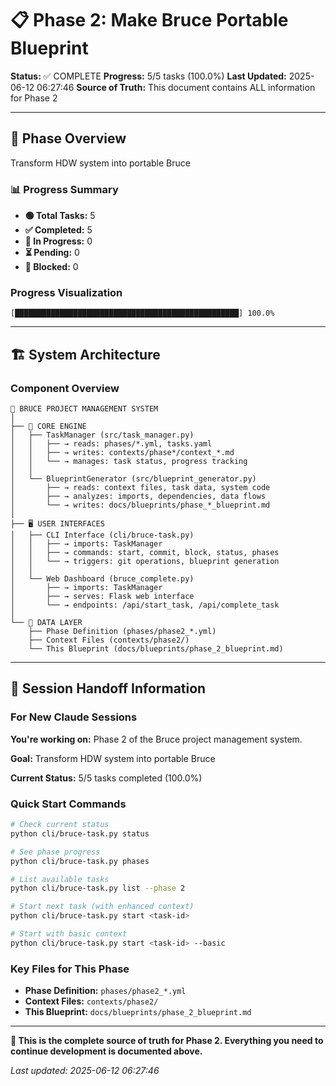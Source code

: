 # 📋 Phase 2: Make Bruce Portable Blueprint

**Status:** ✅ COMPLETE
**Progress:** 5/5 tasks (100.0%)
**Last Updated:** 2025-06-12 06:27:46
**Source of Truth:** This document contains ALL information for Phase 2

---

## 🎯 Phase Overview

Transform HDW system into portable Bruce

### 📊 Progress Summary
- **🟢 Total Tasks:** 5
- **✅ Completed:** 5 
- **🔄 In Progress:** 0
- **⏳ Pending:** 0
- **🚫 Blocked:** 0

### Progress Visualization
`[██████████████████████████████████████████████████] 100.0%`

---

## 🏗️ System Architecture

### Component Overview
```
📁 BRUCE PROJECT MANAGEMENT SYSTEM
│
├── 🧠 CORE ENGINE
│   ├── TaskManager (src/task_manager.py)
│   │   ├── → reads: phases/*.yml, tasks.yaml
│   │   ├── → writes: contexts/phase*/context_*.md  
│   │   └── → manages: task status, progress tracking
│   │
│   └── BlueprintGenerator (src/blueprint_generator.py)
│       ├── → reads: context files, task data, system code
│       ├── → analyzes: imports, dependencies, data flows
│       └── → writes: docs/blueprints/phase_*_blueprint.md
│
├── 🖥️ USER INTERFACES  
│   ├── CLI Interface (cli/bruce-task.py)
│   │   ├── → imports: TaskManager
│   │   ├── → commands: start, commit, block, status, phases
│   │   └── → triggers: git operations, blueprint generation
│   │
│   └── Web Dashboard (bruce_complete.py)
│       ├── → imports: TaskManager
│       ├── → serves: Flask web interface
│       └── → endpoints: /api/start_task, /api/complete_task
│
└── 📄 DATA LAYER
    ├── Phase Definition (phases/phase2_*.yml)
    ├── Context Files (contexts/phase2/)
    └── This Blueprint (docs/blueprints/phase_2_blueprint.md)
```

---

## 🚀 Session Handoff Information

### For New Claude Sessions

**You're working on:** Phase 2 of the Bruce project management system.

**Goal:** Transform HDW system into portable Bruce

**Current Status:** 5/5 tasks completed (100.0%)

### Quick Start Commands
```bash
# Check current status
python cli/bruce-task.py status

# See phase progress  
python cli/bruce-task.py phases

# List available tasks
python cli/bruce-task.py list --phase 2

# Start next task (with enhanced context)
python cli/bruce-task.py start <task-id>

# Start with basic context
python cli/bruce-task.py start <task-id> --basic
```

### Key Files for This Phase
- **Phase Definition:** `phases/phase2_*.yml`
- **Context Files:** `contexts/phase2/`
- **This Blueprint:** `docs/blueprints/phase_2_blueprint.md`

---

**🎯 This is the complete source of truth for Phase 2. Everything you need to continue development is documented above.**

*Last updated: 2025-06-12 06:27:46*

